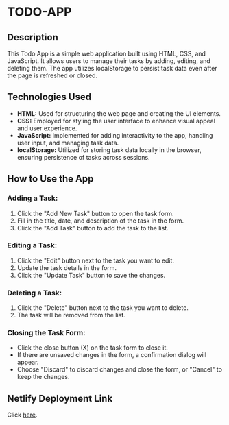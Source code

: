 # TODO-APP

## Description

This Todo App is a simple web application built using HTML, CSS, and JavaScript. It allows users to manage their tasks by adding, editing, and deleting them. The app utilizes localStorage to persist task data even after the page is refreshed or closed.

## Technologies Used

- **HTML:** Used for structuring the web page and creating the UI elements.
- **CSS:** Employed for styling the user interface to enhance visual appeal and user experience.
- **JavaScript:** Implemented for adding interactivity to the app, handling user input, and managing task data.
- **localStorage:** Utilized for storing task data locally in the browser, ensuring persistence of tasks across sessions.

## How to Use the App

### Adding a Task:

1. Click the "Add New Task" button to open the task form.
2. Fill in the title, date, and description of the task in the form.
3. Click the "Add Task" button to add the task to the list.

### Editing a Task:

1. Click the "Edit" button next to the task you want to edit.
2. Update the task details in the form.
3. Click the "Update Task" button to save the changes.

### Deleting a Task:

1. Click the "Delete" button next to the task you want to delete.
2. The task will be removed from the list.

### Closing the Task Form:

- Click the close button (X) on the task form to close it.
- If there are unsaved changes in the form, a confirmation dialog will appear.
- Choose "Discard" to discard changes and close the form, or "Cancel" to keep the changes.

## Netlify Deployment Link

Click [here](https://todo-app-proj-2024.netlify.app/).
